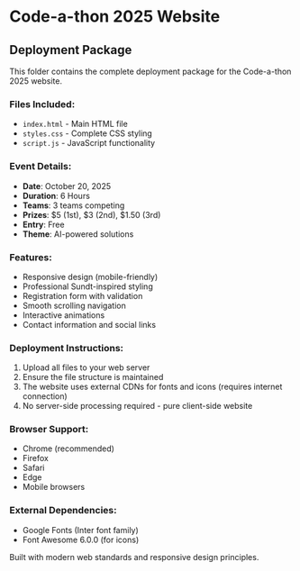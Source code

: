 # Code-a-thon 2025 Website

## Deployment Package

This folder contains the complete deployment package for the Code-a-thon 2025 website.

### Files Included:
- `index.html` - Main HTML file
- `styles.css` - Complete CSS styling
- `script.js` - JavaScript functionality

### Event Details:
- **Date**: October 20, 2025
- **Duration**: 6 Hours
- **Teams**: 3 teams competing
- **Prizes**: $5 (1st), $3 (2nd), $1.50 (3rd)
- **Entry**: Free
- **Theme**: AI-powered solutions

### Features:
- Responsive design (mobile-friendly)
- Professional Sundt-inspired styling
- Registration form with validation
- Smooth scrolling navigation
- Interactive animations
- Contact information and social links

### Deployment Instructions:
1. Upload all files to your web server
2. Ensure the file structure is maintained
3. The website uses external CDNs for fonts and icons (requires internet connection)
4. No server-side processing required - pure client-side website

### Browser Support:
- Chrome (recommended)
- Firefox
- Safari
- Edge
- Mobile browsers

### External Dependencies:
- Google Fonts (Inter font family)
- Font Awesome 6.0.0 (for icons)

Built with modern web standards and responsive design principles.
